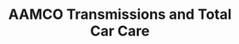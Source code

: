 ---
title: "AAMCO Transmissions and Total Car Care"
url: /lincoln/aamco-transmissions-and-total-car-care/
shop: car repair
---